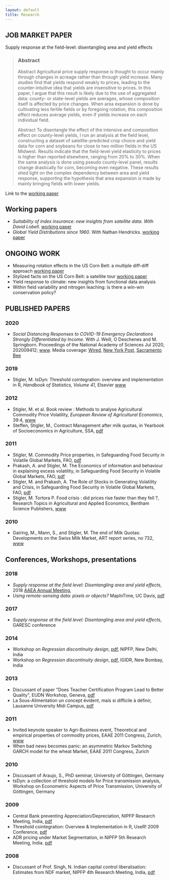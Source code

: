 ```yaml
---
layout: default
title: Research
---
```


## JOB MARKET PAPER

Supply response at the field-level: disentangling area and yield effects

> ### Abstract
>Abstract Agricultural price supply response is thought to occur mainly through changes in acreage rather than through yield increase. Many studies find that yields respond weakly to prices, leading to the counter-intuitive idea that yields are insensitive to prices. In this paper, I argue that this result is likely due to the use of aggregated data: county- or state-level yields are averages, whose composition itself is affected by price changes. When area expansion is done by cultivating less fertile fields or by foregoing rotation, this composition effect reduces average yields, even if yields increase on each individual field.
>
>Abstract To disentangle the effect of the intensive and composition effect on county-level yields, I run an analysis at the field level, constructing a dataset of satellite-predicted crop choice and yield data for corn and soybeans for close to two million fields in the US Midwest. Results indicate that the field-level yield elasticity to prices is higher than reported elsewhere, ranging from 20% to 30%. When the same analysis is done using pseudo county-level panel, results change drastically for corn, becoming even negative. These results shed light on the complex dependency between area and yield response, supporting the hypothesis that area expansion is made by mainly bringing fields with lower yields. 

Link to the [working paper](https://matthieustigler.github.io/docs/yield_response_satellite_Stigler.pdf)

## Working papers

- *Suitability of index insurance: new insights from satellite data. With David Lobell*. [working paper](https://github.com/MatthieuStigler/MatthieuStigler.github.io/raw/master/docs/cropIns_paper_latest.pdf)
- *Global Yield Distributions since 1960*. With Nathan Hendricks. [working paper](https://ageconsearch.umn.edu/record/304570/files/19153.pdf)




## ONGOING WORK

 - Measuring rotation effects in the US Corn Belt: a multiple diff-diff approach
[working paper](https://matthieustigler.github.io/docs/rotation_effects_Stigler_standalone.pdf)
 - Stylized facts on the US Corn Belt: a satellite tour [working paper](https://matthieustigler.github.io/docs/Chapter1_Stylised_facts_standalone.pdf)
 - Yield response to climate: new insights from functional data analysis
 - Within field variability and nitrogen leaching: is there a win-win conservation policy?




## PUBLISHED PAPERS

### 2020

- *Social Distancing Responses to COVID-19 Emergency Declarations Strongly Differentiated by Income*. With J. Weill, O Deschenes and M. Springborn. Proceedings of the National Academy of Sciences Jul 2020, 202009412; [www](https://doi.org/10.1073/pnas.2009412117). Media coverage: [Wired](https://www.wired.com/story/your-income-predicts-how-well-you-can-socially-distance/), [New York Post](https://nypost.com/2020/07/31/social-distancing-substantially-varies-by-income-study-finds/), [Sacramento Bee](https://www.sacbee.com/news/local/health-and-medicine/article244603232.html)

### 2019

 - Stigler, M. tsDyn: Threshold cointegration: overview and implementation in R, *Handbook of Statistics, Volume 41*, Elsevier
[www](https://www.sciencedirect.com/science/article/pii/S0169716119300355?via%3Dihub) 

### 2012

 - Stigler, M. et al. Book review : Methods to analyse Agricultural Commodity Price Volatility, *European Review of Agricultural Economics*, 39:4, [www](http://erae.oxfordjournals.org/content/39/4/732.extract)
 - Steffen, Stigler, M., Contract Management after milk quotas, in Yearbook of Socioeconomics in Agriculture, SSA, [pdf](https://ideas.repec.org/a/cha/ysa001/v5y2012i1p177-200.html)

### 2011
 - Stigler, M. Commodity Price properties, in Safeguarding Food Security in Volatile Global Markets, FAO, [pdf](http://www.fao.org/docrep/013/i2107e/i2107e02.pdf)
 - Prakash, A. and Stigler, M. The Economics of information and behaviour in explaining excess volatility, in Safeguarding Food Security in Volatile Global Markets, FAO, [pdf](http://www.fao.org/docrep/013/i2107e/i2107e14.pdf)
 - Stigler, M. and Prakash, A. The Role of Stocks in Generating Volatility and Crisis, in Safeguarding Food Security in Volatile Global Markets, FAO, [pdf](http://www.fao.org/docrep/013/i2107e/i2107e16.pdf)
 - Stigler, M. Tortora P. Food crisis : did prices rise faster than they fell ?, Research Topics in Agricultural and Applied Economics, Bentham Science Publishers, [www](http://www.benthamscience.com/ebooks/9781608052431/index.htm)

### 2010
 - Gairing, M., Mann, S., and Stigler, M. The end of Milk Quotas: Developments on the Swiss Milk Market, ART report series, no 732, [www](http://www.agroscope.admin.ch/publikationen/einzelpublikation/index.html?lang=de&aid=22407&pid=23029&vmode=fancy)

## Conferences, Workshops, presentations

### 2018

- *Supply response at the field level: Disentangling area and yield effects*, 2018 [AAEA Annual Meeting](https://www.aaea.org/meetings/2018-aaea-annual-meeting), 
- *Using remote-sensing data: pixels or objects?* MapInTime, UC Davis, [pdf](https://raw.githubusercontent.com/maptimedavis/MaptimeDavis/master/OpenMicSession_Winter2018/matthieu_Stigler%20-%20Matthieu%20Stigler.pdf)

### 2017

- *Supply response at the field level: Disentangling area and yield effects*, GARESC conference

### 2014
 - Workshop on *Regression discontinuity design*, [pdf](http://matthieustigler.github.io/Lectures/Lect_RDD_Theo.pdf), NIPFP, New Delhi, India
 - Workshop on *Regression discontinuity design*, [pdf](http://matthieustigler.github.io/Lectures/Lect_RDD_Theo.pdf), IGIDR, New Bombay, India
 
### 2013
 - Discussant of paper "Does Teacher Certification Program Lead to Better Quality", EUDN Workshop, Geneva, [pdf](http://MatthieuStigler.github.io/Lectures/Discu_EUDN_Pritta.pdf)
 - La Sous-Alimentation un concept évident, mais si difficile à définir, Lausanne University Midi Campus, [pdf](http://MatthieuStigler.github.io/Lectures/Pres_UNIL_sousalim.pdf)

### 2011
 - Invited keynote speaker to Agri-Business event, Theoretical and empirical properties of commodity prices, EAAE 2011 Congress, Zurich, [www](https://dl.dropbox.com/u/6113358/CV/EAAE_Infoflyer_August.pdf)
 - When bad news becomes panic: an asymmetric Markov Switching GARCH model for the wheat Market, EAAE 2011 Congress, Zurich

### 2010
 - Discussant of Araujo, S., PhD seminar, University of Göttingen, Germany 
 - tsDyn: a collection of threshold models for Price transmission analysis, Workshop on Econometric Aspects of Price Transmission, University of Göttingen, Germany

### 2009
 - Central Bank preventing Appreciation/Depreciation, NIPFP Research Meeting, India, [pdf](http://macrofinance.nipfp.org.in/PDF/06_5Pr_Stigler_RegimeSwitichingINRUSD2.pdf)
 - Threshold cointegration: Overview & Implementation in R, UseR! 2009 Conference, [pdf](http://stat.ethz.ch/CRAN/web/packages/tsDyn/vignettes/ThCointOverview.pdf)
 - ADR pricing under Market Segmentation, in NIPFP 5th Research Meeting, India. [pdf](http://macrofinance.nipfp.org.in/PDF/22_4sl_Shah-ADR.pdf)

### 2008
 - Discussant of Prof. Singh, N. Indian capital control liberalisation: Estimates from NDF market, NIPFP 4th Research Meeting, India, [pdf](http://macrofinance.nipfp.org.in/PDF/16_3sl_di_Shah2008_NDF.pdf)



